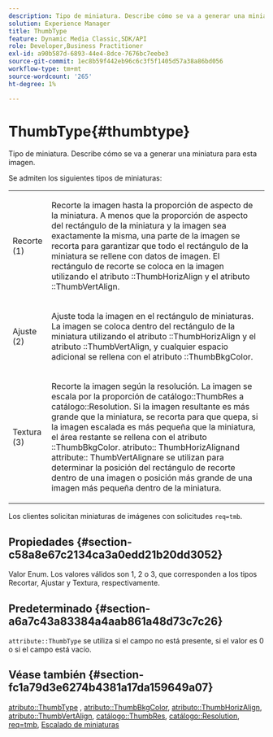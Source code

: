 ```yaml
---
description: Tipo de miniatura. Describe cómo se va a generar una miniatura para esta imagen.
solution: Experience Manager
title: ThumbType
feature: Dynamic Media Classic,SDK/API
role: Developer,Business Practitioner
exl-id: a90b587d-6893-44e4-8dce-7676bc7eebe3
source-git-commit: 1ec8b59f442eb96c6c3f5f1405d57a38a86bd056
workflow-type: tm+mt
source-wordcount: '265'
ht-degree: 1%

---
```


# ThumbType{#thumbtype}

Tipo de miniatura. Describe cómo se va a generar una miniatura para esta imagen.

Se admiten los siguientes tipos de miniaturas:

<table id="simpletable_874E4190A1DC4FB0AE1B2E3734746527"> 
 <tr class="strow"> 
  <td class="stentry"> <p>Recorte (1) </p></td> 
  <td class="stentry"> <p>Recorte la imagen hasta la proporción de aspecto de la miniatura. A menos que la proporción de aspecto del rectángulo de la miniatura y la imagen sea exactamente la misma, una parte de la imagen se recorta para garantizar que todo el rectángulo de la miniatura se rellene con datos de imagen. El rectángulo de recorte se coloca en la imagen utilizando el atributo <span class="codeph">::ThumbHorizAlign</span> y el atributo <span class="codeph">::ThumbVertAlign</span>. </p></td> 
 </tr> 
 <tr class="strow"> 
  <td class="stentry"> <p>Ajuste (2) </p></td> 
  <td class="stentry"> <p>Ajuste toda la imagen en el rectángulo de miniaturas. La imagen se coloca dentro del rectángulo de la miniatura utilizando el atributo <span class="codeph">::ThumbHorizAlign</span> y el atributo <span class="codeph">::ThumbVertAlign</span>, y cualquier espacio adicional se rellena con el atributo <span class="codeph">::ThumbBkgColor</span>. </p></td> 
 </tr> 
 <tr class="strow"> 
  <td class="stentry"> <p>Textura (3) </p></td> 
  <td class="stentry"> <p>Recorte la imagen según la resolución. La imagen se escala por la proporción de <span class="codeph"> catálogo::ThumbRes</span> a <span class="codeph"> catálogo::Resolution</span>. Si la imagen resultante es más grande que la miniatura, se recorta para que quepa, si la imagen escalada es más pequeña que la miniatura, el área restante se rellena con el atributo <span class="codeph">::ThumbBkgColor</span>. <span class="codeph"> atributo::</span> ThumbHorizAlignand  <span class="codeph"> attribute::</span> ThumbVertAlignare se utilizan para determinar la posición del rectángulo de recorte dentro de una imagen o posición más grande de una imagen más pequeña dentro de la miniatura. </p></td> 
 </tr> 
</table>

Los clientes solicitan miniaturas de imágenes con solicitudes `req=tmb`.

## Propiedades {#section-c58a8e67c2134ca3a0edd21b20dd3052}

Valor Enum. Los valores válidos son 1, 2 o 3, que corresponden a los tipos Recortar, Ajustar y Textura, respectivamente.

## Predeterminado {#section-a6a7c43a83384a4aab861a48d73c7c26}

`attribute::ThumbType` se utiliza si el campo no está presente, si el valor es 0 o si el campo está vacío.

## Véase también {#section-fc1a79d3e6274b4381a17da159649a07}

[atributo::ThumbType](../../../../../../is-api/image-catalog/image-serving-api-ref/c-image-catalog-reference/c-attributes-reference/r-thumbtype.md#reference-329e9dbf3e5f49548d1eb61915b538f5) ,  [atributo::ThumbBkgColor](../../../../../../is-api/image-catalog/image-serving-api-ref/c-image-catalog-reference/c-attributes-reference/r-thumbbkgcolor.md#reference-8e38088e79a54446a9106d0b93c9b31e),  [atributo::ThumbHorizAlign](../../../../../../is-api/image-catalog/image-serving-api-ref/c-image-catalog-reference/c-attributes-reference/r-thumbhorizalign.md#reference-0ae8b88669df4769a9053b22aca33691),  [atributo::ThumbVertAlign](../../../../../../is-api/image-catalog/image-serving-api-ref/c-image-catalog-reference/c-attributes-reference/r-thumbvertalign.md#reference-d47c6b34588c4855b04ad134e472f04f),  [catálogo::ThumbRes](../../../../../../is-api/image-catalog/image-serving-api-ref/c-image-catalog-reference/c-image-svg-data-reference/c-image-data-reference/r-thumbres-cat.md#reference-eedb9991397347c3bed5bd0a785c4c69),  [catálogo::Resolution](../../../../../../is-api/image-catalog/image-serving-api-ref/c-image-catalog-reference/c-image-svg-data-reference/c-image-data-reference/r-resolution-cat.md#reference-de489f5f36b64bd0831749546f8728e1),  [req=tmb](../../../../../../is-api/http-ref/image-serving-api-ref/c-http-protocol-reference/c-command-reference/r-req/r-req.md#reference-907cdb4a97034db7ad94695f25552e76),  [Escalado de miniaturas](../../../../../../is-api/http-ref/image-serving-api-ref/c-http-protocol-reference/c-notes-on-server-behavior/r-thumbnail-scaling.md#reference-0f71817f721d4913b34816758d69b07f)

